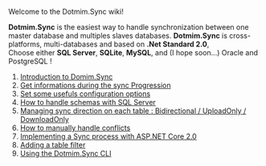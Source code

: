 Welcome to the Dotmim.Sync wiki!

**Dotmim.Sync** is the easiest way to handle synchronization between one master database and multiples slaves databases. 
**Dotmim.Sync** is cross-platforms, multi-databases and based on **.Net Standard 2.0**,  
Choose either **SQL Server**, **SQLite**, **MySQL**, and (I hope soon...) Oracle and PostgreSQL !


1. [Introduction to Domim.Sync](/Mimetis/Dotmim.Sync/wiki/01-Introduction)
2. [Get informations during the sync Progression](/Mimetis/Dotmim.Sync/wiki/02-Sync-progression)
3. [Set some usefuls configuration options](/Mimetis/Dotmim.Sync/wiki/03-Configuration-options)
4. [How to handle schemas with SQL Server](/Mimetis/Dotmim.Sync/wiki/04-Handle-schemas-on-SQL-Server)
5. [Managing sync direction on each table : Bidirectional / UploadOnly / DownloadOnly](/Mimetis/Dotmim.Sync/wiki/05-Set-a-direction-on-each-table)
6. [How to manually handle conflicts](/Mimetis/Dotmim.Sync/wiki/06-Sync-conflict)
7. [Implementing a Sync process with ASP.NET Core 2.0](/Mimetis/Dotmim.Sync/wiki/07-ASP.NET-Core-2.0-Web-Proxy)
8. [Adding a table filter](https://github.com/Mimetis/Dotmim.Sync/wiki/08-Filtering-tables)
8. [Using the Dotmim.Sync CLI](https://github.com/Mimetis/Dotmim.Sync/wiki/09-Using-Dotmim.Sync-CLI)
